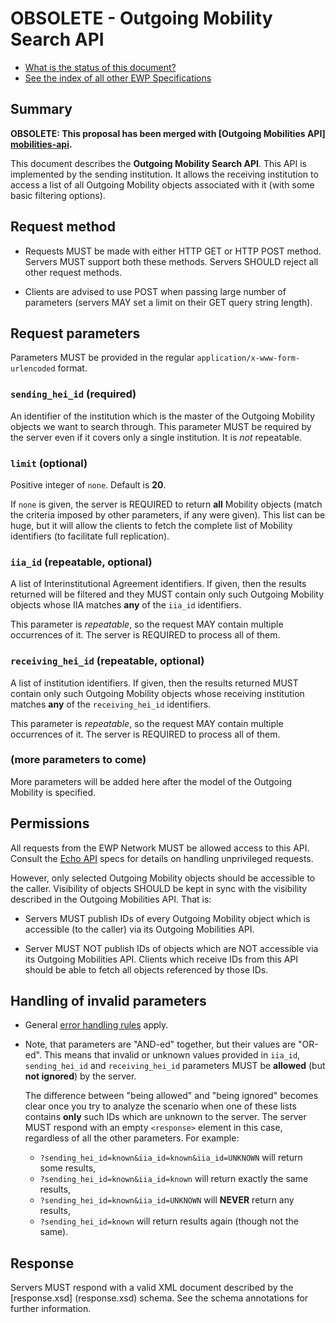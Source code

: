 OBSOLETE - Outgoing Mobility Search API
=======================================

* [What is the status of this document?][statuses]
* [See the index of all other EWP Specifications][develhub]


Summary
-------

**OBSOLETE: This proposal has been merged with [Outgoing Mobilities API]
[mobilities-api].**

This document describes the **Outgoing Mobility Search API**. This API is
implemented by the sending institution. It allows the receiving institution to
access a list of all Outgoing Mobility objects associated with it (with some
basic filtering options).


Request method
--------------

 * Requests MUST be made with either HTTP GET or HTTP POST method. Servers MUST
   support both these methods. Servers SHOULD reject all other request methods.

 * Clients are advised to use POST when passing large number of parameters
   (servers MAY set a limit on their GET query string length).


Request parameters
------------------

Parameters MUST be provided in the regular `application/x-www-form-urlencoded`
format.


### `sending_hei_id` (required)

An identifier of the institution which is the master of the Outgoing Mobility
objects we want to search through. This parameter MUST be required by the
server even if it covers only a single institution. It is *not* repeatable.


### `limit` (optional)

Positive integer of `none`. Default is **20**.

If `none` is given, the server is REQUIRED to return **all** Mobility objects
(match the criteria imposed by other parameters, if any were given). This list
can be huge, but it will allow the clients to fetch the complete list of
Mobility identifiers (to facilitate full replication).


### `iia_id` (repeatable, optional)

A list of Interinstitutional Agreement identifiers. If given, then the results
returned will be filtered and they MUST contain only such Outgoing Mobility
objects whose IIA matches **any** of the `iia_id` identifiers.

This parameter is *repeatable*, so the request MAY contain multiple occurrences
of it. The server is REQUIRED to process all of them.


### `receiving_hei_id` (repeatable, optional)

A list of institution identifiers. If given, then the results returned MUST
contain only such Outgoing Mobility objects whose receiving institution matches
**any** of the `receiving_hei_id` identifiers.

This parameter is *repeatable*, so the request MAY contain multiple occurrences
of it. The server is REQUIRED to process all of them.


### (more parameters to come)

More parameters will be added here after the model of the Outgoing Mobility
is specified.


Permissions
-----------

All requests from the EWP Network MUST be allowed access to this API. Consult
the [Echo API][echo] specs for details on handling unprivileged requests.

However, only selected Outgoing Mobility objects should be accessible to the
caller. Visibility of objects SHOULD be kept in sync with the visibility
described in the Outgoing Mobilities API. That is:

 * Servers MUST publish IDs of every Outgoing Mobility object which is
   accessible (to the caller) via its Outgoing Mobilities API.

 * Server MUST NOT publish IDs of objects which are NOT accessible via its
   Outgoing Mobilities API. Clients which receive IDs from this API should be
   able to fetch all objects referenced by those IDs.


Handling of invalid parameters
------------------------------

 * General [error handling rules][error-handling] apply.

 * Note, that parameters are "AND-ed" together, but their values are "OR-ed".
   This means that invalid or unknown values provided in `iia_id`,
   `sending_hei_id` and `receiving_hei_id` parameters MUST be **allowed** (but
   **not ignored**) by the server.
   
   The difference between "being allowed" and "being ignored" becomes clear
   once you try to analyze the scenario when one of these lists contains
   **only** such IDs which are unknown to the server. The server MUST respond
   with an empty `<response>` element in this case, regardless of all the other
   parameters. For example:
   
   * `?sending_hei_id=known&iia_id=known&iia_id=UNKNOWN` will return some
     results,
   * `?sending_hei_id=known&iia_id=known` will return exactly the same results,
   * `?sending_hei_id=known&iia_id=UNKNOWN` will **NEVER** return any results,
   * `?sending_hei_id=known` will return results again (though not the same).


Response
--------

Servers MUST respond with a valid XML document described by the [response.xsd]
(response.xsd) schema. See the schema annotations for further information.


[develhub]: http://developers.erasmuswithoutpaper.eu/
[statuses]: https://github.com/erasmus-without-paper/ewp-specs-management#statuses
[registry-spec]: https://github.com/erasmus-without-paper/ewp-specs-api-registry
[discovery-api]: https://github.com/erasmus-without-paper/ewp-specs-api-discovery
[echo]: https://github.com/erasmus-without-paper/ewp-specs-api-echo
[error-handling]: https://github.com/erasmus-without-paper/ewp-specs-architecture#error-handling
[institutions-api]: https://github.com/erasmus-without-paper/ewp-specs-api-institutions
[mobilities-api]: https://github.com/erasmus-without-paper/ewp-specs-api-mobilities
